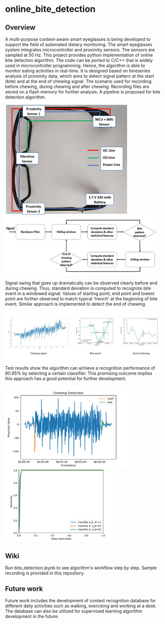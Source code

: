# online_bite_detection

## Overview
A multi-purpose context-aware smart eyeglasses is being developed to support the field of automated dietary monitoring. The smart eyeglasses system integrates microcontroller and proximity sensors. The sensors are sampled at 50 Hz.  This project provides python implementation of online bite detection algorithm. The code can be ported to C/C++ that is widely used in microcontroller programming. Hence, the algorithm is able to monitor eating activities in real-time. It is designed based on timeseries analysis of proximity data, which aims to detect signal pattern at the start (bite) and at the end of chewing signal. The scenario used for recording: before chewing, during chewing and after chewing. Recording files are stored on a flash memory for further analysis. A pipeline is proposed for bite detection algorithm.

<p float="left">
  <img src="images/eyeglasses.JPG" width="400" />
  <img src="images/pipeline.JPG" width="500" /> 
</p>

Signal swing that goes up dramatically can be observed clearly before and during chewing. Thus, standard deviation is computed to recognize bite event in a windowed signal. Values of starting point, end point and lowest point are further observed to match typical 'trench' at the beginning of bite event. Similar approach is implemented to detect the end of chewing.

![An image](images/signal.JPG)<!-- .element height="10%" width="10%" -->

Test results show the algorithm can achieve a recognition performance of 80.95% by selecting a certain classifier. This promising outcome implies this approach has a good potential for further development.

<p float="left">
  <img src="images/detection.png" width="400" />
  <img src="images/roc.png" width="350" /> 
</p>


## Wiki
Run bite_detection.ipynb to see algorithm's workflow step by step. Sample recording is provided in this repository.

## Future work

Future work includes the development of context recognition database for different daily activities such as walking, exercising and working at a desk. The database can also be utilized for supervised learning algorithm development in the future.
